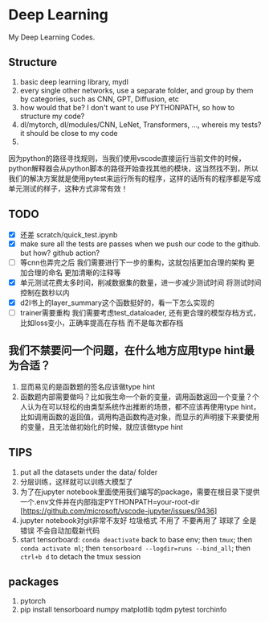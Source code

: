 # Deep Learning

My Deep Learning Codes.

## Structure

1. basic deep learning library, mydl
2. every single other networks, use a separate folder, and group by them by categories, such as CNN, GPT, Diffusion, etc
3. how would that be? I don't want to use PYTHONPATH, so how to structure my code?
4. dl/mytorch, dl/modules/CNN, LeNet, Transformers, ..., whereis my tests? it should be close to my code
5.

因为python的路径寻找规则，当我们使用vscode直接运行当前文件的时候，python解释器会从python脚本的路径开始查找其他的模块，这当然找不到，所以我们的解决方案就是使用pytest来运行所有的程序，这样的话所有的程序都是写成单元测试的样子，这种方式非常有效！

## TODO

- [x] 还差 scratch/quick_test.ipynb
- [x] make sure all the tests are passes when we push our code to the github. but how? github action?
- [ ] 等cnn也弄完之后 我们需要进行下一步的重构，这就包括更加合理的架构 更加合理的命名 更加清晰的注释等
- [x] 单元测试花费太多时间，削减数据集的数量，进一步减少测试时间 将测试时间控制在数秒以内
- [x] d2l书上的layer_summary这个函数挺好的，看一下怎么实现的
- [ ] trainer需要重构 我们需要考虑test_dataloader, 还有更合理的模型存档方式，比如loss变小，正确率提高在存档 而不是每次都存档

## 我们不禁要问一个问题，在什么地方应用type hint最为合适？

1. 显而易见的是函数题的签名应该做type hint
2. 函数题内部需要做吗？比如我生命一个新的变量，调用函数返回一个变量？个人认为在可以轻松的由类型系统作出推断的场景，都不应该再使用type
   hint，比如调用函数的返回值，调用构造函数构造对象，而显示的声明接下来要使用的变量，且无法做初始化的时候，就应该做type hint

## TIPS

1. put all the datasets under the data/ folder
2. 分层训练，这样就可以训练大模型了
3. 为了在jupyter
   notebook里面使用我们编写的package，需要在根目录下提供一个.env文件并在内部指定PYTHONPATH=your-root-dir [https://github.com/microsoft/vscode-jupyter/issues/9436]
4. jupyter notebook对git非常不友好 垃圾格式 不用了 不要再用了 球球了 全是错误 不会自动加载新代码
5. start tensorboard: `conda deactivate` back to base env; then `tmux`; then `conda activate ml`;
   then `tensorboard --logdir=runs --bind_all`; then `ctrl+b d` to detach the tmux session

## packages

1. pytorch
2. pip install tensorboard numpy matplotlib tqdm pytest torchinfo
